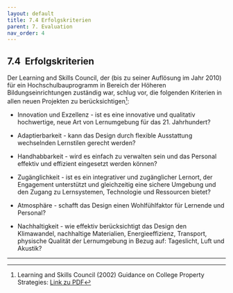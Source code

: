 ```yaml
---
layout: default
title: 7.4 Erfolgskriterien
parent: 7. Evaluation
nav_order: 4
---
```



## 7.4  Erfolgskriterien

Der Learning and Skills Council, der (bis zu seiner Auflösung im Jahr
2010) für ein Hochschulbauprogramm in Bereich der Höheren
Bildungseinrichtungen zuständig war, schlug vor, die folgenden Kriterien
in allen neuen Projekten zu berücksichtigen[^27]:

-   Innovation und Exzellenz - ist es eine innovative und qualitativ
    hochwertige, neue Art von Lernumgebung für das 21. Jahrhundert?

-   Adaptierbarkeit - kann das Design durch flexible Ausstattung
    wechselnden Lernstilen gerecht werden?

-   Handhabbarkeit - wird es einfach zu verwalten sein und das Personal
    effektiv und effizient eingesetzt werden können?

-   Zugänglichkeit - ist es ein integrativer und zugänglicher Lernort,
    der Engagement unterstützt und gleichzeitig eine sichere Umgebung
    und den Zugang zu Lernsystemen, Technologie und Ressourcen bietet?

-   Atmosphäre - schafft das Design einen Wohlfühlfaktor für Lernende
    und Personal?

-   Nachhaltigkeit - wie effektiv berücksichtigt das Design den
    Klimawandel, nachhaltige Materialien, Energieeffizienz, Transport,
    physische Qualität der Lernumgebung in Bezug auf: Tageslicht, Luft
    und Akustik?

---
[^27]: Learning and Skills Council (2002) Guidance on College Property Strategies: [Link zu PDF](http://dera.ioe.ac.uk/13355/2/Supplement_A_to_Circular_02-20_Guidance_on_college_property_strategies.pdf)
